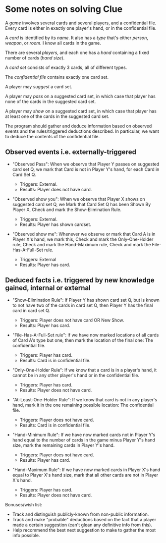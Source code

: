 # Some notes on solving Clue

A *game* involves several cards and several players, and a confidential file.  Every card is either in exactly one player's hand, or in the confidential file.

A *card* is identified by its *name*.  It also has a *type* that's either *person*, *weapon*, or *room*.  I know all cards in the game.

There are several *players*, and each one has a *hand* containing a fixed number of cards (*hand size*).

A *card set* consists of exactly 3 cards, all of different types.

The *confidential file* contains exactly one card set.

A player may *suggest* a card set.

A player may *pass* on a suggested card set, in which case that player has none of the cards in the suggested card set.

A player may *show* on a suggested card set, in which case that player has at least one of the cards in the suggested card set.

The program should gather and deduce information based on observed events and the rules/triggered deductions described.  In particular, we want to deduce the contents of the confidential file.

## Observed events i.e. externally-triggered

- "Observed Pass": When we observe that Player Y passes on suggested card set Q, we mark that Card is not in Player Y's hand, for each Card in Card Set Q.
    - Triggers: External.
    - Results: Player does not have card.

- "Observed show you": When we observe that Player X shows on suggested card set Q, we Mark that Card Set Q has been Shown By Player X, Check and mark the Show-Elimination Rule.
    - Triggers: External.
    - Results: Player has shown cardset.

- "Observed show me": Whenever we observe or mark that Card A is in Player X's hand, we mark this, Check and mark the Only-One-Holder rule, Check and mark the Hand-Maximum rule, Check and mark the File-Has-A-Full-Set rule.
    - Triggers: External
    - Results: Player has card.

## Deduced facts i.e. triggered by new knowledge gained, internal or external

- "Show-Elimination Rule": If Player Y has shown card set Q, but is known to not have two of the cards in card set Q, then Player Y has the final card in card set Q.
    - Triggers: Player does not have card OR New Show.
    - Results: Player has card.

- "File-Has-A-Full-Set rule": If we have now marked locations of all cards of Card A's type but one, then mark the location of the final one: The confidential file.
    - Triggers: Player has card.
    - Results: Card is in confidential file.

- "Only-One-Holder Rule": If we know that a card is in a player's hand, it cannot be in any other player's hand or in the confidential file.
    - Triggers: Player has card.
    - Results: Player does not have card.

- "At-Least-One-Holder Rule": If we know that card is not in any player's hand, mark it in the one remaining possible location: The confidential file.
    - Triggers: Player does not have card.
    - Results: Card is in confidential file.

- "Hand-Minimum Rule": If we have now marked cards not in Player Y's hand equal to the number of cards in the game minus Player Y's hand size, mark the remaining cards in Player Y's hand.
    - Triggers: Player does not have card.
    - Results: Player has card.

- "Hand-Maximum Rule": If we have now marked cards in Player X's hand equal to Player X's hand size, mark that all other cards are not in Player X's hand.
    - Triggers: Player has card.
    - Results: Player does not have card.


Bonuses/wish list:

- Track and distinguish publicly-known from non-public information.
- Track and make "probable" deductions based on the fact that a player made a certain suggestion (can't glean any definitive info from this).
- Help recommend the best next suggestion to make to gather the most info possible.
